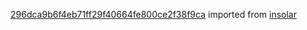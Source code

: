 [296dca9b6f4eb71ff29f40664fe800ce2f38f9ca](https://github.com/insolar/insolar/commit/296dca9b6f4eb71ff29f40664fe800ce2f38f9ca) imported from [insolar](https://github.com/insolar/insolar)
